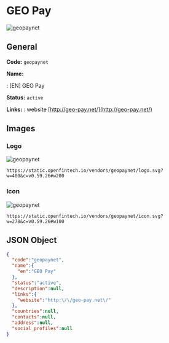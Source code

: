 
# GEO Pay 
![geopaynet](https://static.openfintech.io/vendors/geopaynet/logo.svg?w=400&c=v0.59.26#w200)  

## General 
 
**Code:** `geopaynet` 
 
**Name:** 
 
:	[EN] GEO Pay 
 
**Status:** `active` 
 
**Links:** 
: website [http://geo-pay.net/](http://geo-pay.net/) 
 

## Images 

### Logo 
 
![geopaynet](https://static.openfintech.io/vendors/geopaynet/logo.svg?w=400&c=v0.59.26#w200)  

```
https://static.openfintech.io/vendors/geopaynet/logo.svg?w=400&c=v0.59.26#w200
```  

### Icon 
 
![geopaynet](https://static.openfintech.io/vendors/geopaynet/icon.svg?w=278&c=v0.59.26#w100)  

```
https://static.openfintech.io/vendors/geopaynet/icon.svg?w=278&c=v0.59.26#w100
```  

## JSON Object 

```json
{
  "code":"geopaynet",
  "name":{
    "en":"GEO Pay"
  },
  "status":"active",
  "description":null,
  "links":{
    "website":"http:\/\/geo-pay.net\/"
  },
  "countries":null,
  "contacts":null,
  "address":null,
  "social_profiles":null
}
```  
